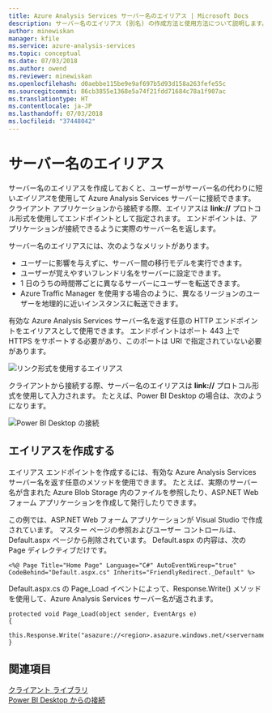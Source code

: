 ```yaml
---
title: Azure Analysis Services サーバー名のエイリアス | Microsoft Docs
description: サーバー名のエイリアス (別名) の作成方法と使用方法について説明します。
author: minewiskan
manager: kfile
ms.service: azure-analysis-services
ms.topic: conceptual
ms.date: 07/03/2018
ms.author: owend
ms.reviewer: minewiskan
ms.openlocfilehash: d0aebbe115be9e9af697b5d93d158a263fefe55c
ms.sourcegitcommit: 86cb3855e1368e5a74f21fdd71684c78a1f907ac
ms.translationtype: HT
ms.contentlocale: ja-JP
ms.lasthandoff: 07/03/2018
ms.locfileid: "37448042"
---
```

# <a name="alias-server-names"></a>サーバー名のエイリアス

サーバー名のエイリアスを作成しておくと、ユーザーがサーバー名の代わりに短い*エイリアス*を使用して Azure Analysis Services サーバーに接続できます。 クライアント アプリケーションから接続する際、エイリアスは **link://** プロトコル形式を使用してエンドポイントとして指定されます。 エンドポイントは、アプリケーションが接続できるように実際のサーバー名を返します。

サーバー名のエイリアスには、次のようなメリットがあります。

- ユーザーに影響を与えずに、サーバー間の移行モデルを実行できます。 
- ユーザーが覚えやすいフレンドリ名をサーバーに設定できます。 
- 1 日のうちの時間帯ごとに異なるサーバーにユーザーを転送できます。 
- Azure Traffic Manager を使用する場合のように、異なるリージョンのユーザーを地理的に近いインスタンスに転送できます。 

有効な Azure Analysis Services サーバー名を返す任意の HTTP エンドポイントをエイリアスとして使用できます。 エンドポイントはポート 443 上で HTTPS をサポートする必要があり、このポートは URI で指定されていない必要があります。

![リンク形式を使用するエイリアス](media/analysis-services-alias/aas-alias-browser.png)

クライアントから接続する際、サーバー名のエイリアスは **link://** プロトコル形式を使用して入力されます。 たとえば、Power BI Desktop の場合は、次のようになります。

![Power BI Desktop の接続](media/analysis-services-alias/aas-alias-connect-pbid.png)

## <a name="create-an-alias"></a>エイリアスを作成する

エイリアス エンドポイントを作成するには、有効な Azure Analysis Services サーバー名を返す任意のメソッドを使用できます。 たとえば、実際のサーバー名が含まれた Azure Blob Storage 内のファイルを参照したり、ASP.NET Web フォーム アプリケーションを作成して発行したりできます。

この例では、ASP.NET Web フォーム アプリケーションが Visual Studio で作成されています。 マスター ページの参照およびユーザー コントロールは、Default.aspx ページから削除されています。 Default.aspx の内容は、次の Page ディレクティブだけです。

```
<%@ Page Title="Home Page" Language="C#" AutoEventWireup="true" CodeBehind="Default.aspx.cs" Inherits="FriendlyRedirect._Default" %>
```

Default.aspx.cs の Page_Load イベントによって、Response.Write() メソッドを使用して、Azure Analysis Services サーバー名が返されます。

```
protected void Page_Load(object sender, EventArgs e)
{
    this.Response.Write("asazure://<region>.asazure.windows.net/<servername>");
}
```

## <a name="see-also"></a>関連項目

[クライアント ライブラリ](analysis-services-data-providers.md)   
[Power BI Desktop からの接続](analysis-services-connect-pbi.md)
